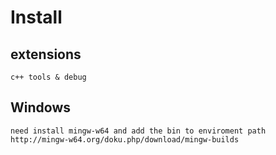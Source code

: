 # Install
## extensions
    c++ tools & debug
## Windows
    need install mingw-w64 and add the bin to enviroment path
    http://mingw-w64.org/doku.php/download/mingw-builds
